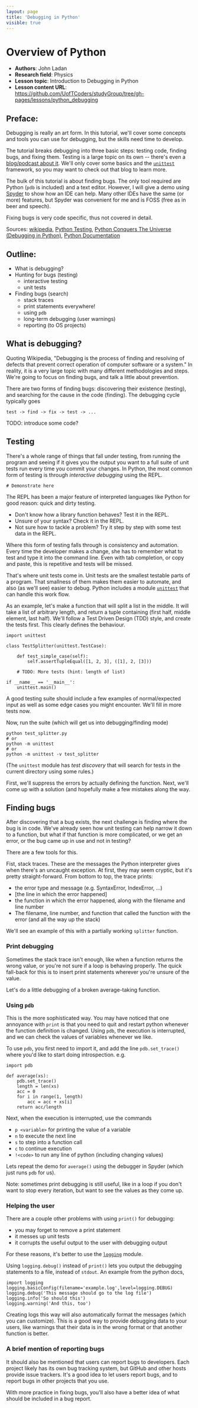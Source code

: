 ```yaml
---
layout: page
title: 'Debugging in Python'
visible: true
---
```


# Overview of Python

 - **Authors**: John Ladan
 - **Research field**: Physics
 - **Lesson topic**: Introduction to Debugging in Python
 - **Lesson content URL**: <https://github.com/UofTCoders/studyGroup/tree/gh-pages/lessons/python_debugging>

## Preface: ##

Debugging is really an art form. In this tutorial, we'll cover some concepts and tools you can use for debugging, but the skills need time to develop.

The tutorial breaks debugging into three basic steps: testing code, finding bugs, and fixing them. Testing is a large topic on its own -- there's even a [blog/podcast about it](http://pythontesting.net/start-here/). We'll only cover some basics and the [`unittest`](https://docs.python.org/3.5/library/unittest.html) framework, so you may want to check out that blog to learn more.

The bulk of this tutorial is about finding bugs. The only tool required are Python (`pdb` is included) and a text editor. However, I will give a demo using [Spyder](https://github.com/spyder-ide/spyder) to show how an IDE can help. Many other IDEs have the same (or more) features, but Spyder was convenient for me and is FOSS (free as in beer and speech).

Fixing bugs is very code specific, thus not covered in detail.

Sources: [wikipedia](https://en.wikipedia.org/wiki/Debugging), [Python Testing](http://pythontesting.net/), [Python Conquers The Universe (Debugging in Python)](https://pythonconquerstheuniverse.wordpress.com/category/python-debugger/), [Python Documentation](https://docs.python.org/3.5/index.html)

## Outline: ##

- What is debugging?
- Hunting for bugs (testing)
    - interactive testing
    - unit tests
- Finding bugs (search)
    - stack traces
    - print statements everywhere!
    - using `pdb`
    - long-term debugging (user warnings)
    - reporting (to OS projects)

## What is debugging? ##

Quoting Wikipedia, "Debugging is the process of finding and resolving of defects that prevent correct operation of computer software or a system."
In reality, it is a very large topic with many different methodologies and steps. We're going to focus on finding bugs, and talk a little about prevention.

There are two forms of finding bugs: discovering their existence (testing), and searching for the cause in the code (finding). The debugging cycle typically goes

    test -> find -> fix -> test -> ...

TODO: introduce some code?

## Testing ##

There's a whole range of things that fall under testing, from running the program and seeing if it gives you the output you want to a full suite of unit tests run every time you commit your changes. In Python, the most common form of testing is through *interactive debugging* using the REPL.

    # Demonstrate here

The REPL has been a major feature of interpreted languages like Python for good reason: quick and dirty testing.
 - Don't know how a library function behaves? Test it in the REPL.
 - Unsure of your syntax? Check it in the REPL.
 - Not sure how to tackle a problem? Try it step by step with some test data in the REPL.

Where this form of testing falls through is consistency and automation. Every time the developer makes a change, she has to remember what to test and type it into the command line. Even with tab completion, or copy and paste, this is repetitive and tests will be missed.

That's where unit tests come in. Unit tests are the smallest testable parts of a program. That smallness of them makes them easier to automate, and also (as we'll see) easier to debug. Python includes a module [`unittest`](https://docs.python.org/3.5/library/unittest.html) that can handle this work flow.

As an example, let's make a function that will split a list in the middle. It will take a list of arbitrary length, and return a tuple containing (first half, middle element, last half). We'll follow a Test Driven Design (TDD) style, and create the tests first. This clearly defines the behaviour.

```
import unittest

class TestSplitter(unittest.TestCase):

    def test_simple_case(self):
        self.assertTupleEqual([1, 2, 3], ([1], 2, [3]))

    # TODO: More tests (hint: length of list)

if __name__ == '__main__':
    unittest.main()
```

A good testing suite should include a few examples of normal/expected input as well as some edge cases you might encounter. We'll fill in more tests now.

Now, run the suite (which will get us into debugging/finding mode)

    python test_splitter.py
    # or
    python -m unittest
    # or
    python -m unittest -v test_splitter

(The `unittest` module has *test discovery* that will search for tests in the current directory using some rules.)

First, we'll suppress the errors by actually defining the function. Next, we'll come up with a solution (and hopefully make a few mistakes along the way.
    
## Finding bugs ##

After discovering that a bug exists, the next challenge is finding where the bug is in code. We've already seen how unit testing can help narrow it down to a function, but what if that function is more complicated, or we get an error, or the bug came up in use and not in testing?

There are a few tools for this.

Fist, stack traces. These are the messages the Python interpreter gives when there's an uncaught exception. At first, they may seem cryptic, but it's pretty straight-forward. From bottom to top, the trace prints:

 - the error type and message (e.g. SyntaxError, IndexError, ...)
 - [the line in which the error happened]
 - the function in which the error happened, along with the filename and line number
 - The filename, line number, and function that called the function with the error (and all the way up the stack)

We'll see an example of this with a partially working `splitter` function.

### Print debugging ###
Sometimes the stack trace isn't enough, like when a function returns the wrong value, or you're not sure if a loop is behaving properly. The quick fall-back for this is to insert print statements wherever you're unsure of the value.


Let's do a little debugging of a broken average-taking function.


### Using `pdb` ###

This is the more sophisticated way. You may have noticed that one annoyance with `print` is that you need to quit and restart python whenever the function definition is changed. Using `pdb`, the execution is interrupted, and we can check the values of variables whenever we like.

To use `pdb`, you first need to import it, and add the line `pdb.set_trace()` where you'd like to start doing introspection. e.g.

    import pdb

    def average(xs):
        pdb.set_trace()
        length = len(xs)
        acc = 0
        for i in range(1, length)
            acc = acc + xs[i]
        return acc/length

Next, when the execution is interrupted, use the commands
 - `p <variable>` for printing the value of a variable
 - `n` to execute the next line
 - `s` to step into a function call
 - `c` to continue execution
 - `!<code>` to run any line of python (including changing values)

Lets repeat the demo for `average()` using the debugger in Spyder (which just runs `pdb` for us).

Note: sometimes print debugging is still useful, like in a loop if you don't want to stop every iteration, but want to see the values as they come up.

### Helping the user ###
There are a couple other problems with using `print()` for debugging:
 - you may forget to remove a print statement
 - it messes up unit tests
 - it corrupts the useful output to the user with debugging output

For these reasons, it's better to use the [`logging`](https://docs.python.org/3/howto/logging.html#logging-basic-tutorial) module.

Using `logging.debug()` instead of `print()` lets you output the debugging statements to a file, instead of `stdout`. An example from the python docs,

    import logging
    logging.basicConfig(filename='example.log',level=logging.DEBUG)
    logging.debug('This message should go to the log file')
    logging.info('So should this')
    logging.warning('And this, too')

Creating logs this way will also automatically format the messages (which you can customize). This is a good way to provide debugging data to your users, like warnings that their data is in the wrong format or that another function is better.

### A brief mention of reporting bugs ###

It should also be mentioned that users can report bugs to developers. Each project likely has its own bug tracking system, but GitHub and other hosts provide issue trackers. It's a good idea to let users report bugs, and to report bugs in other projects that you use.

With more practice in fixing bugs, you'll also have a better idea of what should be included in a bug report.
